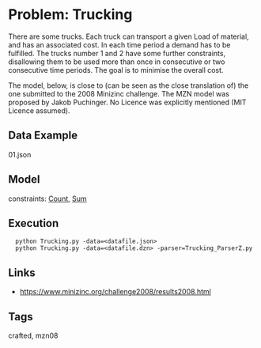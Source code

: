 # Problem: Trucking

There are some trucks.
Each truck can transport a given Load of material, and has an associated cost.
In each time period a demand has to be fulfilled.
The trucks number 1 and 2 have some further constraints, disallowing them to be used more than once
in consecutive or two consecutive time periods.
The goal is to minimise the overall cost.

The model, below, is close to (can be seen as the close translation of) the one submitted to the 2008 Minizinc challenge.
The MZN model was proposed by Jakob Puchinger.
No Licence was explicitly mentioned (MIT Licence assumed).

## Data Example
  01.json

## Model
  constraints: [Count](https://pycsp.org/documentation/constraints/Count), [Sum](https://pycsp.org/documentation/constraints/Sum)

## Execution
```
  python Trucking.py -data=<datafile.json>
  python Trucking.py -data=<datafile.dzn> -parser=Trucking_ParserZ.py
```

## Links
  - https://www.minizinc.org/challenge2008/results2008.html

## Tags
  crafted, mzn08
